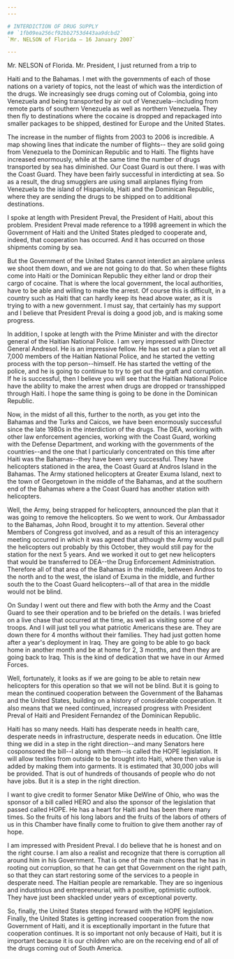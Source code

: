 ```yaml
---
---

# INTERDICTION OF DRUG SUPPLY
## `1fb09ea256cf92bb2753d443aa9dcbd2`
`Mr. NELSON of Florida — 16 January 2007`

---
```



Mr. NELSON of Florida. Mr. President, I just returned from a trip to


Haiti and to the Bahamas. I met with the governments of each of those 
nations on a variety of topics, not the least of which was the 
interdiction of the drugs. We increasingly see drugs coming out of 
Colombia, going into Venezuela and being transported by air out of 
Venezuela--including from remote parts of southern Venezuela as well as 
northern Venezuela. They then fly to destinations where the cocaine is 
dropped and repackaged into smaller packages to be shipped, destined 
for Europe and the United States.

The increase in the number of flights from 2003 to 2006 is 
incredible. A map showing lines that indicate the number of flights--
they are solid going from Venezuela to the Dominican Republic and to 
Haiti. The flights have increased enormously, while at the same time 
the number of drugs transported by sea has diminished. Our Coast Guard 
is out there. I was with the Coast Guard. They have been fairly 
successful in interdicting at sea. So as a result, the drug smugglers 
are using small airplanes flying from Venezuela to the island of 
Hispaniola, Haiti and the Dominican Republic, where they are sending 
the drugs to be shipped on to additional destinations.

I spoke at length with President Preval, the President of Haiti, 
about this problem. President Preval made reference to a 1998 agreement 
in which the Government of Haiti and the United States pledged to 
cooperate and, indeed, that cooperation has occurred. And it has 
occurred on those shipments coming by sea.

But the Government of the United States cannot interdict an airplane 
unless we shoot them down, and we are not going to do that. So when 
these flights come into Haiti or the Dominican Republic they either 
land or drop their cargo of cocaine. That is where the local 
government, the local authorities, have to be able and willing to make 
the arrest. Of course this is difficult, in a country such as Haiti 
that can hardly keep its head above water, as it is trying to with a 
new government. I must say, that certainly has my support and I believe 
that President Preval is doing a good job, and is making some progress.

In addition, I spoke at length with the Prime Minister and with the 
director general of the Haitian National Police. I am very impressed 
with Director General Andresol. He is an impressive fellow. He has set 
out a plan to vet all 7,000 members of the Haitian National Police, and 
he started the vetting process with the top person--himself. He has 
started the vetting of the police, and he is going to continue to try 
to get out the graft and corruption. If he is successful, then I 
believe you will see that the Haitian National Police have the ability 
to make the arrest when drugs are dropped or transshipped through 
Haiti. I hope the same thing is going to be done in the Dominican 
Republic.

Now, in the midst of all this, further to the north, as you get into 
the Bahamas and the Turks and Caicos, we have been enormously 
successful since the late 1980s in the interdiction of the drugs. The 
DEA, working with other law enforcement agencies, working with the 
Coast Guard, working with the Defense Department, and working with the 
governments of the countries--and the one that I particularly 
concentrated on this time after Haiti was the Bahamas--they have been 
very successful. They have helicopters stationed in the area, the Coast 
Guard at Andros Island in the Bahamas. The Army stationed helicopters 
at Greater Exuma Island, next to the town of Georgetown in the middle 
of the Bahamas, and at the southern end of the Bahamas where a the 
Coast Guard has another station with helicopters.

Well, the Army, being strapped for helicopters, announced the plan 
that it was going to remove the helicopters. So we went to work. Our 
Ambassador to the Bahamas, John Rood, brought it to my attention. 
Several other Members of Congress got involved, and as a result of this 
an interagency meeting occurred in which it was agreed that although 
the Army would pull the helicopters out probably by this October, they 
would still pay for the station for the next 5 years. And we worked it 
out to get new helicopters that would be transferred to DEA--the Drug 
Enforcement Administration. Therefore all of that area of the Bahamas 
in the middle, between Andros to the north and to the west, the island 
of Exuma in the middle, and further south the to the Coast Guard 
helicopters--all of that area in the middle would not be blind.

On Sunday I went out there and flew with both the Army and the Coast 
Guard to see their operation and to be briefed on the details. I was 
briefed on a live chase that occurred at the time, as well as visiting 
some of our troops. And I will just tell you what patriotic Americans 
these are. They are down there for 4 months without their families. 
They had just gotten home after a year's deployment in Iraq. They are 
going to be able to go back home in another month and be at home for 2, 
3 months, and then they are going back to Iraq. This is the kind of 
dedication that we have in our Armed Forces.

Well, fortunately, it looks as if we are going to be able to retain 
new helicopters for this operation so that we will not be blind. But it 
is going to mean the continued cooperation between the Government of 
the Bahamas and the United States, building on a history of 
considerable cooperation. It also means that we need continued, 
increased progress with President Preval of Haiti and President 
Fernandez of the Dominican Republic.

Haiti has so many needs. Haiti has desperate needs in health care, 
desperate needs in infrastructure, desperate needs in education. One 
little thing we did in a step in the right direction--and many Senators 
here cosponsored the bill--I along with them--is called the HOPE 
legislation. It will allow textiles from outside to be brought into 
Haiti, where then value is added by making them into garments. It is 
estimated that 30,000 jobs will be provided. That is out of hundreds of 
thousands of people who do not have jobs. But it is a step in the right 
direction.

I want to give credit to former Senator Mike DeWine of Ohio, who was 
the sponsor of a bill called HERO and also the sponsor of the 
legislation that passed called HOPE. He has a heart for Haiti and has 
been there many times. So the fruits of his long labors and the fruits 
of the labors of others of us in this Chamber have finally come to 
fruition to give them another ray of hope.

I am impressed with President Preval. I do believe that he is honest 
and on the right course. I am also a realist and recognize that there 
is corruption all around him in his Government. That is one of the main 
chores that he has in rooting out corruption, so that he can get that 
Government on the right path, so that they can start restoring some of 
the services to a people in desperate need. The Haitian people are 
remarkable. They are so ingenious and industrious and entrepreneurial, 
with a positive, optimistic outlook. They have just been shackled under 
years of exceptional poverty.

So, finally, the United States stepped forward with the HOPE 
legislation. Finally, the United States is getting increased 
cooperation from the now Government of Haiti, and it is exceptionally 
important in the future that cooperation continues. It is so important 
not only because of Haiti, but it is important because it is our 
children who are on the receiving end of all of the drugs coming out of 
South America.
